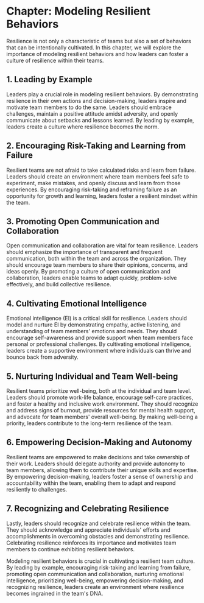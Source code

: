 Chapter: Modeling Resilient Behaviors
=====================================

Resilience is not only a characteristic of teams but also a set of behaviors that can be intentionally cultivated. In this chapter, we will explore the importance of modeling resilient behaviors and how leaders can foster a culture of resilience within their teams.

**1. Leading by Example**
-------------------------

Leaders play a crucial role in modeling resilient behaviors. By demonstrating resilience in their own actions and decision-making, leaders inspire and motivate team members to do the same. Leaders should embrace challenges, maintain a positive attitude amidst adversity, and openly communicate about setbacks and lessons learned. By leading by example, leaders create a culture where resilience becomes the norm.

**2. Encouraging Risk-Taking and Learning from Failure**
--------------------------------------------------------

Resilient teams are not afraid to take calculated risks and learn from failure. Leaders should create an environment where team members feel safe to experiment, make mistakes, and openly discuss and learn from those experiences. By encouraging risk-taking and reframing failure as an opportunity for growth and learning, leaders foster a resilient mindset within the team.

**3. Promoting Open Communication and Collaboration**
-----------------------------------------------------

Open communication and collaboration are vital for team resilience. Leaders should emphasize the importance of transparent and frequent communication, both within the team and across the organization. They should encourage team members to share their opinions, concerns, and ideas openly. By promoting a culture of open communication and collaboration, leaders enable teams to adapt quickly, problem-solve effectively, and build collective resilience.

**4. Cultivating Emotional Intelligence**
-----------------------------------------

Emotional intelligence (EI) is a critical skill for resilience. Leaders should model and nurture EI by demonstrating empathy, active listening, and understanding of team members' emotions and needs. They should encourage self-awareness and provide support when team members face personal or professional challenges. By cultivating emotional intelligence, leaders create a supportive environment where individuals can thrive and bounce back from adversity.

**5. Nurturing Individual and Team Well-being**
-----------------------------------------------

Resilient teams prioritize well-being, both at the individual and team level. Leaders should promote work-life balance, encourage self-care practices, and foster a healthy and inclusive work environment. They should recognize and address signs of burnout, provide resources for mental health support, and advocate for team members' overall well-being. By making well-being a priority, leaders contribute to the long-term resilience of the team.

**6. Empowering Decision-Making and Autonomy**
----------------------------------------------

Resilient teams are empowered to make decisions and take ownership of their work. Leaders should delegate authority and provide autonomy to team members, allowing them to contribute their unique skills and expertise. By empowering decision-making, leaders foster a sense of ownership and accountability within the team, enabling them to adapt and respond resiliently to challenges.

**7. Recognizing and Celebrating Resilience**
---------------------------------------------

Lastly, leaders should recognize and celebrate resilience within the team. They should acknowledge and appreciate individuals' efforts and accomplishments in overcoming obstacles and demonstrating resilience. Celebrating resilience reinforces its importance and motivates team members to continue exhibiting resilient behaviors.

Modeling resilient behaviors is crucial in cultivating a resilient team culture. By leading by example, encouraging risk-taking and learning from failure, promoting open communication and collaboration, nurturing emotional intelligence, prioritizing well-being, empowering decision-making, and recognizing resilience, leaders create an environment where resilience becomes ingrained in the team's DNA.
